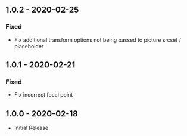 ## 1.0.2 - 2020-02-25
### Fixed
- Fix additional transform options not being passed to picture srcset / placeholder

## 1.0.1 - 2020-02-21
### Fixed
- Fix incorrect focal point

## 1.0.0 - 2020-02-18
- Initial Release

